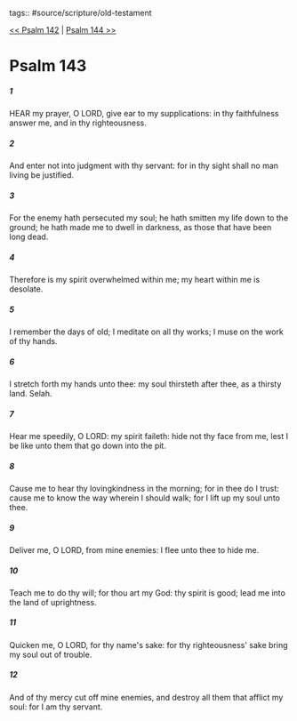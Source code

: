 tags:: #source/scripture/old-testament

[<< Psalm 142](/Old_Testament/19_Psalms/Psalm_142.md) | [Psalm 144 >>](/Old_Testament/19_Psalms/Psalm_144.md)

# Psalm 143

##### 1

HEAR my prayer, O LORD, give ear to my supplications: in thy faithfulness answer me, and in thy righteousness.

##### 2

And enter not into judgment with thy servant: for in thy sight shall no man living be justified.

##### 3

For the enemy hath persecuted my soul; he hath smitten my life down to the ground; he hath made me to dwell in darkness, as those that have been long dead.

##### 4

Therefore is my spirit overwhelmed within me; my heart within me is desolate.

##### 5

I remember the days of old; I meditate on all thy works; I muse on the work of thy hands.

##### 6

I stretch forth my hands unto thee: my soul thirsteth after thee, as a thirsty land. Selah.

##### 7

Hear me speedily, O LORD: my spirit faileth: hide not thy face from me, lest I be like unto them that go down into the pit.

##### 8

Cause me to hear thy lovingkindness in the morning; for in thee do I trust: cause me to know the way wherein I should walk; for I lift up my soul unto thee.

##### 9

Deliver me, O LORD, from mine enemies: I flee unto thee to hide me.

##### 10

Teach me to do thy will; for thou art my God: thy spirit is good; lead me into the land of uprightness.

##### 11

Quicken me, O LORD, for thy name's sake: for thy righteousness' sake bring my soul out of trouble.

##### 12

And of thy mercy cut off mine enemies, and destroy all them that afflict my soul: for I am thy servant.
